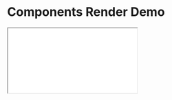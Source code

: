 # Components Render Demo

<Iframe data-why  src="./mobile/index"></Iframe>

<LiveEditorMobile sourceCodePath="./example/button.jsx"></LiveEditorMobile>
